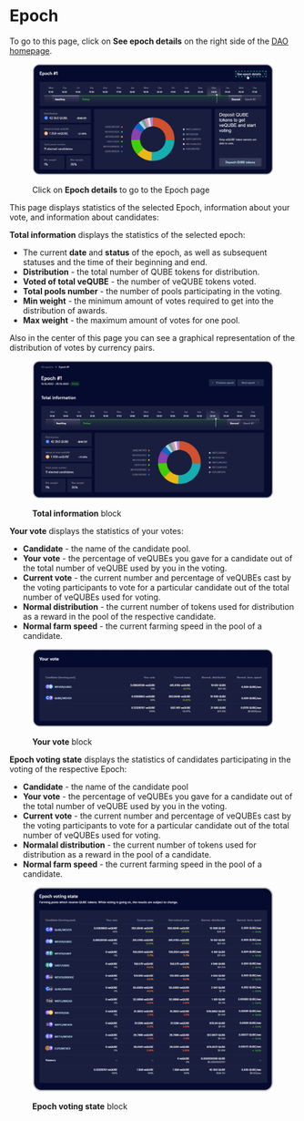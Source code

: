 # Epoch

To go to this page, click on **See epoch details** on the right side of the [DAO homepage](dao-page.md).

<figure><img src="../../../.gitbook/assets/image (14) (1).png" alt=""><figcaption><p>Click on <strong>Epoch details</strong> to go to the Epoch page</p></figcaption></figure>

This page displays statistics of the selected Epoch, information about your vote, and information about candidates:&#x20;

**Total information** displays the statistics of the selected epoch:

* The current **date** and **status** of the epoch, as well as subsequent statuses and the time of their beginning and end.
* **Distribution** - the total number of QUBE tokens for distribution.
* **Voted of total veQUBE** - the number of veQUBE tokens voted.
* **Total pools number** - the number of pools participating in the voting.
* **Min weight** - the minimum amount of votes required to get into the distribution of awards.
* **Max weight** - the maximum amount of votes for one pool.

Also in the center of this page you can see a graphical representation of the distribution of votes by currency pairs.

<figure><img src="../../../.gitbook/assets/image (2) (1).png" alt=""><figcaption><p><strong>Total information</strong> block</p></figcaption></figure>

**Your vote** displays the statistics of your votes:

* **Candidate** - the name of the candidate pool.
* **Your vote** - the percentage of veQUBEs you gave for a candidate out of the total number of veQUBE used by you in the voting.
* **Current vote** - the current number and percentage of veQUBEs cast by the voting participants to vote for a particular candidate out of the total number of veQUBEs used for voting.
* **Normal distribution** - the current number of tokens used for distribution as a reward in the pool of the respective candidate.
* **Normal farm speed** - the current farming speed in the pool of a candidate.

<figure><img src="../../../.gitbook/assets/image (19).png" alt=""><figcaption><p><strong>Your vote</strong> block</p></figcaption></figure>

**Epoch voting state** displays the statistics of candidates participating in the voting of the respective Epoch:

* **Candidate** - the name of the candidate pool
* **Your vote** - the percentage of veQUBEs you gave for a candidate out of the total number of veQUBE used by you in the voting.
* **Current vote** - the current number and percentage of veQUBEs cast by the voting participants to vote for a particular candidate out of the total number of veQUBEs used for voting.
* **Normalal distribution** - the current number of tokens used for distribution as a reward in the pool of a candidate.
* **Normal farm speed** - the current farming speed in the pool of a candidate.

<figure><img src="../../../.gitbook/assets/image (20).png" alt=""><figcaption><p><strong>Epoch voting state</strong> block</p></figcaption></figure>
